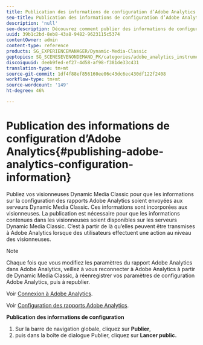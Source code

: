 ```yaml
---
title: Publication des informations de configuration d’Adobe Analytics
seo-title: Publication des informations de configuration d’Adobe Analytics
description: 'null'
seo-description: Découvrez comment publier des informations de configuration Adobe Analytics.
uuid: 39b1c2bd-8eb8-43a8-9482-9623115c5374
contentOwner: admin
content-type: reference
products: SG_EXPERIENCEMANAGER/Dynamic-Media-Classic
geptopics: SG_SCENESEVENONDEMAND_PK/categories/adobe_analytics_instrumentation_kit
discoiquuid: deeb9fed-ef27-4d58-af98-f381de33c431
translation-type: tm+mt
source-git-commit: 1df4f88ef856160ee06c43dc6ec430df122f2408
workflow-type: tm+mt
source-wordcount: '149'
ht-degree: 46%

---
```



# Publication des informations de configuration d’Adobe Analytics{#publishing-adobe-analytics-configuration-information}

Publiez vos visionneuses Dynamic Media Classic pour que les informations sur la configuration des rapports Adobe Analytics soient envoyées aux serveurs Dynamic Media Classic. Ces informations sont incorporées aux visionneuses. La publication est nécessaire pour que les informations contenues dans les visionneuses soient disponibles sur les serveurs Dynamic Media Classic. C’est à partir de là qu’elles peuvent être transmises à Adobe Analytics lorsque des utilisateurs effectuent une action au niveau des visionneuses.

>[!NOTE]
>
>Chaque fois que vous modifiez les paramètres du rapport Adobe Analytics dans Adobe Analytics, veillez à vous reconnecter à Adobe Analytics à partir de Dynamic Media Classic, à réenregistrer vos paramètres de configuration Adobe Analytics, puis à republier.

Voir [Connexion à Adobe Analytics](log-analytics.md#log_in_to_adobe_analytics).

Voir [Configuration des rapports Adobe Analytics](configuring-analytics-reports.md#configuring_adobe_analytics_reports).

**Publication des informations de configuration**

1. Sur la barre de navigation globale, cliquez sur **Publier**, 
1. puis dans la boîte de dialogue Publier, cliquez sur **Lancer public.**

